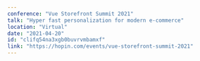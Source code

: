 ```yaml
---
conference: "Vue Storefront Summit 2021"
talk: "Hyper fast personalization for modern e-commerce"
location: "Virtual"
date: "2021-04-20"
id: "clifq54na3xgb0buvrvmbamxf"
link: "https://hopin.com/events/vue-storefront-summit-2021"
---
```


